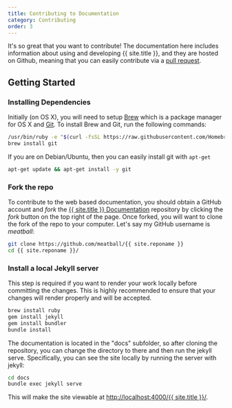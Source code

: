 ```yaml
---
title: Contributing to Documentation
category: Contributing
order: 3
---
```


It's so great that you want to contribute! The documentation here includes information
about using and developing {{ site.title }}, and they are hosted on Github, meaning that you
can easily contribute via a [pull request](https://help.github.com/articles/about-pull-requests/).

## Getting Started

### Installing Dependencies

Initially (on OS X), you will need to setup [Brew](http://brew.sh/) which is a 
package manager for OS X and [Git](https://git-scm.com/). To install Brew and Git, 
run the following commands:

```bash
/usr/bin/ruby -e "$(curl -fsSL https://raw.githubusercontent.com/Homebrew/install/master/install)"
brew install git
```

If you are on Debian/Ubuntu, then you can easily install git with `apt-get`

```bash
apt-get update && apt-get install -y git
```

### Fork the repo

To contribute to the web based documentation, you should obtain a GitHub account and *fork* the <a href="https://github.com/{{ site.repo }}" target="_blank">{{ site.title }} Documentation</a> repository by clicking the *fork* button on the top right of the page. Once forked, you will want to clone the fork of the repo to your computer. Let's say my GitHub username is *meatball*:

```bash
git clone https://github.com/meatball/{{ site.reponame }}
cd {{ site.reponame }}/
```

### Install a local Jekyll server
This step is required if you want to render your work locally before committing the changes. This is highly recommended to ensure that your changes will render properly and will be accepted.

```bash
brew install ruby
gem install jekyll
gem install bundler
bundle install
```

The documentation is located in the "docs" subfolder, so after cloning the repository,
you can change the directory to there and then run the jekyll serve.
Specifically, you can see the site locally by running the server with jekyll:

```bash
cd docs
bundle exec jekyll serve
```

This will make the site viewable at <a href="http://localhost:4000/{{ site.title }}/" target="_blank">http://localhost:4000/{{ site.title }}/</a>.
